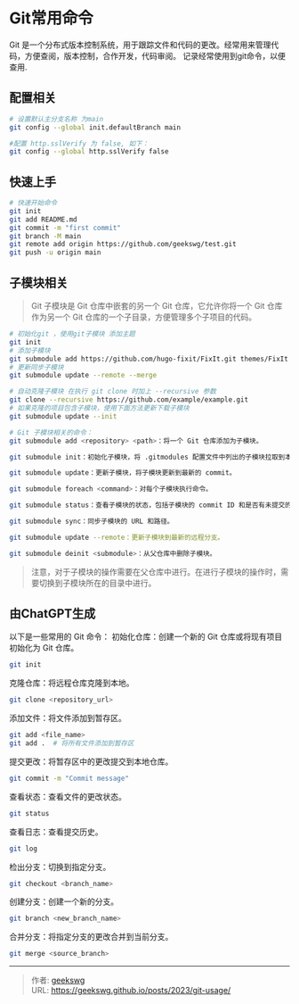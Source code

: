 # Git常用命令

Git 是一个分布式版本控制系统，用于跟踪文件和代码的更改。经常用来管理代码，方便查阅，版本控制，合作开发，代码审阅。
记录经常使用到git命令，以便查用.
<!--more-->

## 配置相关

```bash
# 设置默认主分支名称 为main
git config --global init.defaultBranch main 

#配置 http.sslVerify 为 false, 如下：
git config --global http.sslVerify false

```

## 快速上手

``` bash
# 快速开始命令
git init
git add README.md
git commit -m "first commit"
git branch -M main
git remote add origin https://github.com/geekswg/test.git
git push -u origin main
```

## 子模块相关

> Git 子模块是 Git 仓库中嵌套的另一个 Git 仓库，它允许你将一个 Git 仓库作为另一个 Git 仓库的一个子目录，方便管理多个子项目的代码。

```bash
# 初始化git ，使用git子模块 添加主题
git init
# 添加子模块
git submodule add https://github.com/hugo-fixit/FixIt.git themes/FixIt
# 更新同步子模块
git submodule update --remote --merge

# 自动克隆子模块 在执行 git clone 时加上 --recursive 参数
git clone --recursive https://github.com/example/example.git
# 如果克隆的项目包含子模块，使用下面方法更新下载子模块
git submodule update --init

# Git 子模块相关的命令：
git submodule add <repository> <path>：将一个 Git 仓库添加为子模块。

git submodule init：初始化子模块，将 .gitmodules 配置文件中列出的子模块拉取到本地。

git submodule update：更新子模块，将子模块更新到最新的 commit。

git submodule foreach <command>：对每个子模块执行命令。

git submodule status：查看子模块的状态，包括子模块的 commit ID 和是否有未提交的修改。

git submodule sync：同步子模块的 URL 和路径。

git submodule update --remote：更新子模块到最新的远程分支。

git submodule deinit <submodule>：从父仓库中删除子模块。
```

> 注意，对于子模块的操作需要在父仓库中进行。在进行子模块的操作时，需要切换到子模块所在的目录中进行。

## 由ChatGPT生成

以下是一些常用的 Git 命令：
初始化仓库：创建一个新的 Git 仓库或将现有项目初始化为 Git 仓库。

```bash
git init
```

克隆仓库：将远程仓库克隆到本地。

```bash
git clone <repository_url>
```

添加文件：将文件添加到暂存区。

```bash
git add <file_name>
git add .  # 将所有文件添加到暂存区
```

提交更改：将暂存区中的更改提交到本地仓库。

```bash
git commit -m "Commit message"
```

查看状态：查看文件的更改状态。

```bash
git status
```

查看日志：查看提交历史。

```bash
git log
```

检出分支：切换到指定分支。

```bash
git checkout <branch_name>
```

创建分支：创建一个新的分支。

```bash
git branch <new_branch_name>
```

合并分支：将指定分支的更改合并到当前分支。

```bash
git merge <source_branch>
```


---

> 作者: [geekswg](https://geekswg.github.io)  
> URL: https://geekswg.github.io/posts/2023/git-usage/  

